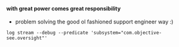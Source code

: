 #### with great power comes great responsibility
- problem solving the good ol fashioned support engineer way :)

```
log stream --debug --predicate 'subsystem="com.objective-see.oversight"'


```
